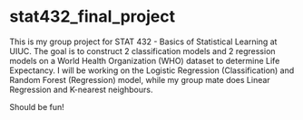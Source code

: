 # stat432_final_project
This is my group project for STAT 432 - Basics of Statistical Learning at UIUC. The goal is to construct 2 classification models and 2 regression models on a World Health Organization (WHO) dataset to determine Life Expectancy. I will be working on the Logistic Regression (Classification) and Random Forest (Regression) model, while my group mate does Linear Regression and K-nearest neighbours. 

Should be fun!